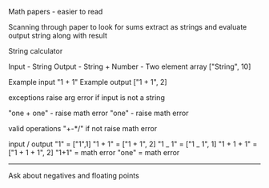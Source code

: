 Math papers - easier to read

Scanning through paper to look for sums
extract as strings and evaluate
output string along with result

String calculator

Input - String
Output - String + Number - Two element array ["String", 10]

Example input
"1 + 1"
Example output
["1 + 1", 2]

exceptions
raise arg error if input is not a string

"one + one" - raise math error
"one" - raise math error

valid operations "+-\*/" if not raise math error

input / output
"1" = ["1",1]
"1 + 1" = ["1 + 1", 2]
"1 _ 1" = ["1 _ 1", 1]
"1 + 1 + 1" = ["1 + 1 + 1", 2]
"1+1" = math error
"one" = math error

---

Ask about negatives and floating points
